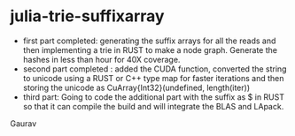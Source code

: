 # julia-trie-suffixarray

- first part completed: generating the suffix arrays for all the reads and then implementing a trie in RUST to make a node graph. Generate the hashes in less than hour for 40X coverage.
- second part completed : added the CUDA function, converted the string to unicode using a RUST or C++ type map for faster iterations and then storing the unicode as CuArray{Int32}(undefined, length(iter))
- third part: Going to code the additional part with the suffix as $ in RUST so that it can compile the build and will integrate the BLAS and LApack. 

Gaurav
